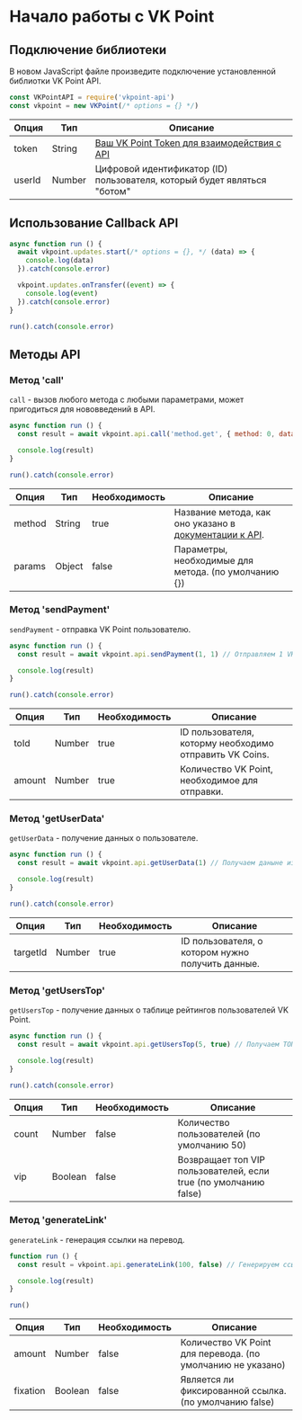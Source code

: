 # Начало работы с VK Point

## Подключение библиотеки

В новом JavaScript файле произведите подключение установленной библиотки VK Point API.

```js
const VKPointAPI = require('vkpoint-api')
const vkpoint = new VKPoint(/* options = {} */)
```

|Опция |Тип   |Описание                                                                                  |
|-     |-     |-                                                                                         |
|token |String|[Ваш VK Point Token для взаимодействия с API](https://vkpoint.vposter.ru/api/method/token)|
|userId|Number|Цифровой идентификатор (ID) пользователя, который будет являться "ботом"                  |

## Использование Callback API

```js
async function run () {
  await vkpoint.updates.start(/* options = {}, */ (data) => {
    console.log(data)
  }).catch(console.error)

  vkpoint.updates.onTransfer((event) => {
    console.log(event)
  }).catch(console.error)
}

run().catch(console.error)

```

## Методы API

### Метод 'call'

`call` - вызов любого метода с любыми параметрами, может пригодиться для нововведений в API.

```js
async function run () {
  const result = await vkpoint.api.call('method.get', { method: 0, data: 'test' })

  console.log(result)
}

run().catch(console.error)
```

|Опция |Тип   |Необходимость |Описание                                                                                             |
|-     |-     |-             |-                                                                                                    |
|method|String|true          |Название метода, как оно указано в [документации к API](https://vk.com/@vposter-metody-api-vk-point).|
|params|Object|false         |Параметры, необходимые для метода. (по умолчанию {})                                                 |

### Метод 'sendPayment'

`sendPayment` - отправка VK Point пользователю.

```js
async function run () {
  const result = await vkpoint.api.sendPayment(1, 1) // Отправляем 1 VK Point пользователю с @id1 (Павел Дуров).

  console.log(result)
}

run().catch(console.error)
```

|Опция |Тип   |Необходимость |Описание                                               |
|-     |-     |-             |-                                                      |
|toId  |Number|true          |ID пользователя, которму необходимо отправить VK Coins.|
|amount|Number|true          |Количество VK Point, необходимое для отправки.         |

### Метод 'getUserData'

`getUserData` - получение данных о пользователе.

```js
async function run () {
  const result = await vkpoint.api.getUserData(1) // Получаем даныне из базы данных VK Point о пользователе с @id1 (Павел Дуров)

  console.log(result)
}

run().catch(console.error)
```

|Опция   |Тип   |Необходимость |Описание                                         |
|-       |-     |-             |-                                                |
|targetId|Number|true          |ID пользователя, о котором нужно получить данные.|

### Метод 'getUsersTop'

`getUsersTop` - получение данных о таблице рейтингов пользователей VK Point.

```js
async function run () {
  const result = await vkpoint.api.getUsersTop(5, true) // Получаем ТОП-5 ВИП пользователей

  console.log(result)
}

run().catch(console.error)
```

|Опция |Тип    |Необходимость |Описание                                                        |
|-     |-      |-             |-                                                               |
|count |Number |false         |Количество пользователей (по умолчанию 50)                      |
|vip   |Boolean|false         |Возвращает топ VIP пользователей, если true (по умолчанию false)|

### Метод 'generateLink'

`generateLink` - генерация ссылки на перевод.

```js
function run () {
  const result = vkpoint.api.generateLink(100, false) // Генерируем ссылку для перевода 100 VK Points без фиксации.

  console.log(result)
}

run()
```

|Опция   |Тип    |Необходимость |Описание                                                   |
|-       |-      |-             |-                                                          |
|amount  |Number |false         |Количество VK Point для перевода. (по умолчанию не указано)|
|fixation|Boolean|false         |Является ли фиксированной ссылка. (по умолчанию false)     |
